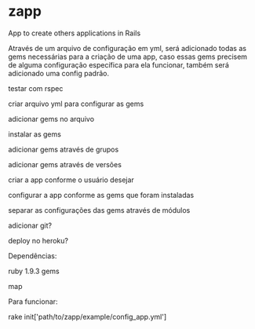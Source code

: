 zapp
====

App to create others applications in Rails 

Através de um arquivo de configuração em yml, será adicionado 
todas as gems necessárias para a criação de uma app, caso
essas gems precisem de alguma configuração específica para ela funcionar, 
também será adicionado uma config padrão.

testar com rspec

criar arquivo yml para configurar as gems

adicionar gems no arquivo

instalar as gems

adicionar gems através de grupos

adicionar gems através de versões

criar a app conforme o usuário desejar

configurar a app conforme as gems que foram instaladas

separar as configurações das gems através de módulos

adicionar git?

deploy no heroku?

Dependências:

ruby 1.9.3
gems 

map
  
Para funcionar:

rake init['path/to/zapp/example/config_app.yml']
